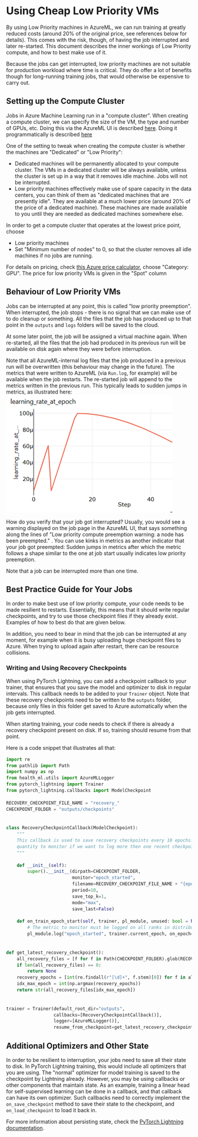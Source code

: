 # Using Cheap Low Priority VMs

By using Low Priority machines in AzureML, we can run training at greatly reduced costs (around 20% of the original
price, see references below for details). This comes with the risk, though, of having the job interrupted and later
re-started. This document describes the inner workings of Low Priority compute, and how to best make use of it.

Because the jobs can get interrupted, low priority machines are not suitable for production workload where time is
critical. They do offer a lot of benefits though for long-running training jobs, that would otherwise be expensive to
carry out.

## Setting up the Compute Cluster

Jobs in Azure Machine Learning run in a "compute cluster". When creating a compute cluster, we can specify the size of
the VM, the type and number of GPUs, etc. Doing this via the AzureML UI is described
[here](https://docs.microsoft.com/en-us/azure/machine-learning/how-to-create-attach-compute-studio#amlcompute). Doing it
programmatically is described
[here](https://docs.microsoft.com/en-us/azure/machine-learning/how-to-create-attach-compute-cluster?tabs=python)

One of the setting to tweak when creating the compute cluster is whether the machines are "Dedicated" or "Low Priority":

* Dedicated machines will be permanently allocated to your compute cluster. The VMs in a dedicated cluster will be
  always available, unless the cluster is set up in a way that it removes idle machine. Jobs will not be interrupted.
* Low priority machines effectively make use of spare capacity in the data centers, you can think of them as
  "dedicated machines that are presently idle". They are available at a much lower price (around 20% of the price of a
  dedicated machine). These machines are made available to you until they are needed as dedicated machines somewhere
  else.

In order to get a compute cluster that operates at the lowest price point, choose

* Low priority machines
* Set "Minimum number of nodes" to 0, so that the cluster removes all idle machines if no jobs are running.

For details on pricing, check
[this Azure price calculator](https://azure.microsoft.com/en-us/pricing/details/virtual-machine-scale-sets/linux/),
choose "Category: GPU". The price for low priority VMs is given in the "Spot" column

## Behaviour of Low Priority VMs

Jobs can be interrupted at any point, this is called "low priority preemption". When interrupted, the job stops - there
is no signal that we can make use of to do cleanup or something. All the files that the job has produced up to that
point in the `outputs` and `logs` folders will be saved to the cloud.

At some later point, the job will be assigned a virtual machine again. When re-started, all the files that the job had
produced in its previous run will be available on disk again where they were before interruption.

Note that all AzureML-internal log files that the job produced in a previous run will be overwritten (this behaviour may
change in the future). The metrics that were written to AzureML (via `Run.log`, for example) will be available when the
job restarts. The re-started job will append to the metrics written in the previous run. This typically leads to sudden
jumps in metrics, as illustrated here:
![lowpriority_interrupted_lr.png](lowpriority_interrupted_lr.png)

How do you verify that your job got interrupted? Usually, you would see a warning displayed on the job page in the
AzureML UI, that says something along the lines of "Low priority compute preemption warning: a node has been preempted."
. You can use kinks in metrics as another indicator that your job got preempted: Sudden jumps in metrics after which the
metric follows a shape similar to the one at job start usually indicates low priority preemption.

Note that a job can be interrupted more than one time.

## Best Practice Guide for Your Jobs

In order to make best use of low priority compute, your code needs to be made resilient to restarts. Essentially, this
means that it should write regular checkpoints, and try to use those checkpoint files if they already exist. Examples of
how to best do that are given below.

In addition, you need to bear in mind that the job can be interrupted at any moment, for example when it is busy
uploading huge checkpoint files to Azure. When trying to upload again after restart, there can be resource collisions.

### Writing and Using Recovery Checkpoints

When using PyTorch Lightning, you can add a checkpoint callback to your trainer, that ensures that you save the model
and optimizer to disk in regular intervals. This callback needs to be added to your `Trainer` object. Note that these
recovery checkpoints need to be written to the `outputs` folder, because only files in this folder get saved to Azure
automatically when the job gets interrupted.

When starting training, your code needs to check if there is already a recovery checkpoint present on disk. If so,
training should resume from that point.

Here is a code snippet that illustrates all that:

```python
import re
from pathlib import Path
import numpy as np
from health_ml.utils import AzureMLLogger
from pytorch_lightning import Trainer
from pytorch_lightning.callbacks import ModelCheckpoint

RECOVERY_CHECKPOINT_FILE_NAME = "recovery_"
CHECKPOINT_FOLDER = "outputs/checkpoints"


class RecoveryCheckpointCallback(ModelCheckpoint):
    """
    This callback is used to save recovery checkpoints every 10 epochs. It ensures that there is a logged 
    quantity to monitor if we want to log more then one recent checkpoint.
    """

    def __init__(self):
        super().__init__(dirpath=CHECKPOINT_FOLDER,
                         monitor="epoch_started",
                         filename=RECOVERY_CHECKPOINT_FILE_NAME + "{epoch}",
                         period=10,
                         save_top_k=1,
                         mode="max",
                         save_last=False)

    def on_train_epoch_start(self, trainer, pl_module, unused: bool = None) -> None:
        # The metric to monitor must be logged on all ranks in distributed training
        pl_module.log("epoch_started", trainer.current_epoch, on_epoch=True, on_step=False, sync_dist=False)


def get_latest_recovery_checkpoint():
    all_recovery_files = [f for f in Path(CHECKPOINT_FOLDER).glob(RECOVERY_CHECKPOINT_FILE_NAME + "*")]
    if len(all_recovery_files) == 0:
        return None
    recovery_epochs = [int(re.findall(r"[\d]+", f.stem)[0]) for f in all_recovery_files]
    idx_max_epoch = int(np.argmax(recovery_epochs))
    return str(all_recovery_files[idx_max_epoch])


trainer = Trainer(default_root_dir="outputs",
                  callbacks=[RecoveryCheckpointCallback()],
                  logger=[AzureMLLogger()],
                  resume_from_checkpoint=get_latest_recovery_checkpoint())
```

## Additional Optimizers and Other State

In order to be resilient to interruption, your jobs need to save all their state to disk. In PyTorch Lightning training,
this would include all optimizers that you are using. The "normal" optimizer for model training is saved to the
checkpoint by Lightning already. However, you may be using callbacks or other components that maintain state. As an
example, training a linear head for self-supervised learning can be done in a callback, and that callback can have its
own optimizer. Such callbacks need to correctly implement the `on_save_checkpoint` method to save their state to the
checkpoint, and `on_load_checkpoint` to load it back in.

For more information about persisting state, check
the [PyTorch Lightning documentation](https://pytorch-lightning.readthedocs.io/en/latest/extensions/callbacks.html?highlight=callback#persisting-state).

